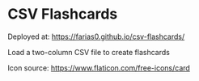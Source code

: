 <h1>CSV Flashcards</h1>

Deployed at: https://farias0.github.io/csv-flashcards/

Load a two-column CSV file to create flashcards

Icon source: https://www.flaticon.com/free-icons/card
